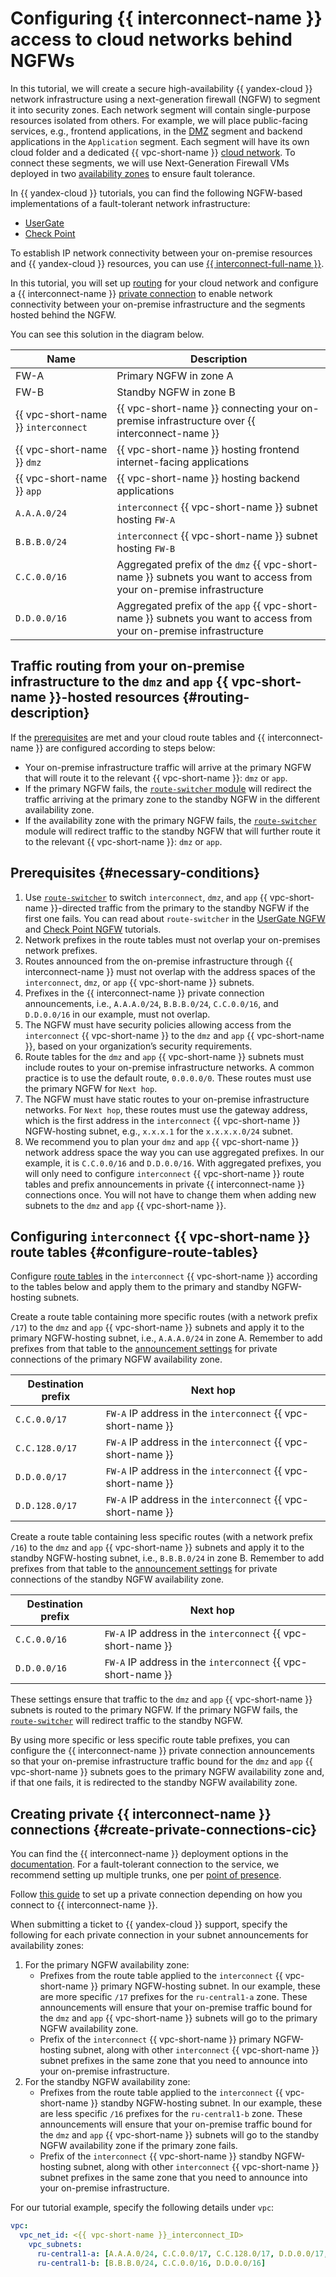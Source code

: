 # Configuring {{ interconnect-name }} access to cloud networks behind NGFWs

In this tutorial, we will create a secure high-availability {{ yandex-cloud }} network infrastructure using a next-generation firewall (NGFW) to segment it into security zones. Each network segment will contain single-purpose resources isolated from others. For example, we will place public-facing services, e.g., frontend applications, in the [DMZ](https://en.wikipedia.org/wiki/DMZ_(computing)) segment and backend applications in the `Application` segment. Each segment will have its own cloud folder and a dedicated {{ vpc-short-name }} [cloud network](../../vpc/concepts/network#network). To connect these segments, we will use Next-Generation Firewall VMs deployed in two [availability zones](../../overview/concepts/geo-scope.md) to ensure fault tolerance.

In {{ yandex-cloud }} tutorials, you can find the following NGFW-based implementations of a fault-tolerant network infrastructure:

* [UserGate](../../tutorials/routing/high-accessible-dmz-usergate)
* [Check Point](../../tutorials/routing/high-accessible-dmz)

To establish IP network connectivity between your on-premise resources and {{ yandex-cloud }} resources, you can use [{{ interconnect-full-name }}](../../interconnect/concepts/).

In this tutorial, you will set up [routing](../../vpc/concepts/routing) for your cloud network and configure a {{ interconnect-name }} [private connection](../../interconnect/concepts/priv-con) to enable network connectivity between your on-premise infrastructure and the segments hosted behind the NGFW.

You can see this solution in the diagram below.


| Name                            | Description                                                                                                                                   |
|-------------------------------------|--------------------------------------------------------------------------------------------------------------------------------------------|
| FW-A                                | Primary NGFW in zone A                                                                                                                     |
| FW-B                                | Standby NGFW in zone B                                                                                                                    |
| {{ vpc-short-name }} `interconnect` | {{ vpc-short-name }} connecting your on-premise infrastructure over {{ interconnect-name }}                                  |
| {{ vpc-short-name }} `dmz`          | {{ vpc-short-name }} hosting frontend internet-facing applications                                                             |
| {{ vpc-short-name }} `app`          | {{ vpc-short-name }} hosting backend applications                                                                                      |
| `A.A.A.0/24`                        | `interconnect` {{ vpc-short-name }} subnet hosting `FW-A`                                                                 |
| `B.B.B.0/24`                        | `interconnect` {{ vpc-short-name }} subnet hosting `FW-B`                                                                 |
| `C.C.0.0/16`                        | Aggregated prefix of the `dmz` {{ vpc-short-name }} subnets you want to access from your on-premise infrastructure |
| `D.D.0.0/16`                        | Aggregated prefix of the `app` {{ vpc-short-name }} subnets you want to access from your on-premise infrastructure |


## Traffic routing from your on-premise infrastructure to the `dmz` and `app` {{ vpc-short-name }}-hosted resources {#routing-description}

If the [prerequisites](#necessary-conditions) are met and your cloud route tables and {{ interconnect-name }} are configured according to steps below:
* Your on-premise infrastructure traffic will arrive at the primary NGFW that will route it to the relevant {{ vpc-short-name }}: `dmz` or `app`.
* If the primary NGFW fails, the [`route-switcher` module](https://github.com/yandex-cloud-examples/yc-route-switcher) will redirect the traffic arriving at the primary zone to the standby NGFW in the different availability zone.
* If the availability zone with the primary NGFW fails, the [`route-switcher`](https://github.com/yandex-cloud-examples/yc-route-switcher) module will redirect traffic to the standby NGFW that will further route it to the relevant {{ vpc-short-name }}: `dmz` or `app`.

## Prerequisites {#necessary-conditions}

1. Use [`route-switcher`](https://github.com/yandex-cloud-examples/yc-route-switcher) to switch `interconnect`, `dmz`, and `app` {{ vpc-short-name }}-directed traffic from the primary to the standby NGFW if the first one fails. You can read about `route-switcher` in the [UserGate NGFW](../../tutorials/routing/high-accessible-dmz-usergate) and [Check Point NGFW](../../tutorials/routing/high-accessible-dmz) tutorials.
1. Network prefixes in the route tables must not overlap your on-premises network prefixes.
1. Routes announced from the on-premise infrastructure through {{ interconnect-name }} must not overlap with the address spaces of the `interconnect`, `dmz`, or `app` {{ vpc-short-name }} subnets.
1. Prefixes in the {{ interconnect-name }} private connection announcements, i.e., `A.A.A.0/24`, `B.B.B.0/24`, `C.C.0.0/16`, and `D.D.0.0/16` in our example, must not overlap.
1. The NGFW must have security policies allowing access from the `interconnect` {{ vpc-short-name }} to the `dmz` and `app` {{ vpc-short-name }}, based on your organization’s security requirements.
1. Route tables for the `dmz` and `app` {{ vpc-short-name }} subnets must include routes to your on-premise infrastructure networks. A common practice is to use the default route, `0.0.0.0/0`. These routes must use the primary NGFW for `Next hop`.
1. The NGFW must have static routes to your on-premise infrastructure networks. For `Next hop`, these routes must use the gateway address, which is the first address in the `interconnect` {{ vpc-short-name }} NGFW-hosting subnet, e.g., `x.x.x.1` for the `x.x.x.x.0/24` subnet.
1. We recommend you to plan your `dmz` and `app` {{ vpc-short-name }} network address space the way you can use aggregated prefixes. In our example, it is `C.C.0.0/16` and `D.D.0.0/16`. With aggregated prefixes, you will only need to configure `interconnect` {{ vpc-short-name }} route tables and prefix announcements in private {{ interconnect-name }} connections once. You will not have to change them when adding new subnets to the `dmz` and `app` {{ vpc-short-name }}.

## Configuring `interconnect` {{ vpc-short-name }} route tables {#configure-route-tables}

Configure [route tables](../../vpc/concepts/routing#rt-vpc) in the `interconnect` {{ vpc-short-name }} according to the tables below and apply them to the primary and standby NGFW-hosting subnets.

Create a route table containing more specific routes (with a network prefix `/17`) to the `dmz` and `app` {{ vpc-short-name }} subnets and apply it to the primary NGFW-hosting subnet, i.e., `A.A.A.0/24` in zone A. Remember to add prefixes from that table to the [announcement settings](#create-private-connections-cic) for private connections of the primary NGFW availability zone.

| Destination prefix | Next hop                                            |
|--------------------|-----------------------------------------------------|
| `C.C.0.0/17`       | `FW-A` IP address in the `interconnect` {{ vpc-short-name }} |
| `C.C.128.0/17`     | `FW-A` IP address in the `interconnect` {{ vpc-short-name }} |
| `D.D.0.0/17`       | `FW-A` IP address in the `interconnect` {{ vpc-short-name }} |
| `D.D.128.0/17`     | `FW-A` IP address in the `interconnect` {{ vpc-short-name }} |


Create a route table containing less specific routes (with a network prefix `/16`) to the `dmz` and `app` {{ vpc-short-name }} subnets and apply it to the standby NGFW-hosting subnet, i.e., `B.B.B.0/24` in zone B. Remember to add prefixes from that table to the [announcement settings](#create-private-connections-cic) for private connections of the standby NGFW availability zone.

| Destination prefix | Next hop                                            |
|--------------------|-----------------------------------------------------|
| `C.C.0.0/16`       | `FW-A` IP address in the `interconnect` {{ vpc-short-name }} |
| `D.D.0.0/16`       | `FW-A` IP address in the `interconnect` {{ vpc-short-name }} |

These settings ensure that traffic to the `dmz` and `app` {{ vpc-short-name }} subnets is routed to the primary NGFW. If the primary NGFW fails, the [`route-switcher`](https://github.com/yandex-cloud-examples/yc-route-switcher) will redirect traffic to the standby NGFW.

By using more specific or less specific route table prefixes, you can configure the {{ interconnect-name }} private connection announcements so that your on-premise infrastructure traffic bound for the `dmz` and `app` {{ vpc-short-name }} subnets goes to the primary NGFW availability zone and, if that one fails, it is redirected to the standby NGFW availability zone.

## Creating private {{ interconnect-name }} connections {#create-private-connections-cic}

You can find the {{ interconnect-name }} deployment options in the [documentation](../../interconnect/concepts/). For a fault-tolerant connection to the service, we recommend setting up multiple trunks, one per [point of presence](../../interconnect/concepts/pops).

Follow [this guide](../../interconnect/operations/) to set up a private connection depending on how you connect to {{ interconnect-name }}.

When submitting a ticket to {{ yandex-cloud }} support, specify the following for each private connection in your subnet announcements for availability zones:

   1. For the primary NGFW availability zone:
      * Prefixes from the route table applied to the `interconnect` {{ vpc-short-name }} primary NGFW-hosting subnet. In our example, these are more specific `/17` prefixes for the `ru-central1-a` zone. These announcements will ensure that your on-premise traffic bound for the `dmz` and `app` {{ vpc-short-name }} subnets will go to the primary NGFW availability zone.
      * Prefix of the `interconnect` {{ vpc-short-name }} primary NGFW-hosting subnet, along with other `interconnect` {{ vpc-short-name }} subnet prefixes in the same zone that you need to announce into your on-premise infrastructure.
   1. For the standby NGFW availability zone:
      * Prefixes from the route table applied to the `interconnect` {{ vpc-short-name }} standby NGFW-hosting subnet. In our example, these are less specific `/16` prefixes for the `ru-central1-b` zone. These announcements will ensure that your on-premise traffic bound for the `dmz` and `app` {{ vpc-short-name }} subnets will go to the standby NGFW availability zone if the primary zone fails.
      * Prefix of the `interconnect` {{ vpc-short-name }} standby NGFW-hosting subnet, along with other `interconnect` {{ vpc-short-name }} subnet prefixes in the same zone that you need to announce into your on-premise infrastructure.

For our tutorial example, specify the following details under `vpc`:

```yaml
vpc: 
  vpc_net_id: <{{ vpc-short-name }}_interconnect_ID> 
    vpc_subnets:
      ru-central1-a: [A.A.A.0/24, C.C.0.0/17, C.C.128.0/17, D.D.0.0/17, D.D.128.0/17]
      ru-central1-b: [B.B.B.0/24, C.C.0.0/16, D.D.0.0/16]
```